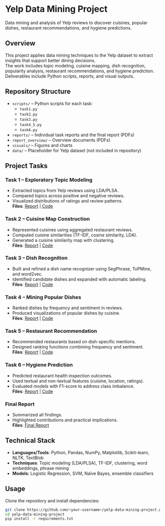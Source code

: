 # Yelp Data Mining Project

Data mining and analysis of Yelp reviews to discover cuisines, popular dishes, restaurant recommendations, and hygiene predictions.

## Overview
This project applies data mining techniques to the Yelp dataset to extract insights that support better dining decisions.  
The work includes topic modeling, cuisine mapping, dish recognition, popularity analysis, restaurant recommendations, and hygiene prediction.  
Deliverables include Python scripts, reports, and visual outputs.

## Repository Structure
- `scripts/` – Python scripts for each task:
  - `task1.py`
  - `task2.py`
  - `task3.py`
  - `task4_5.py`
  - `task6.py`
- `reports/` – Individual task reports and the final report (PDFs)
- `report_overview/` – Overview documents (PDFs)
- `visuals/` – Figures and charts
- `data/` – Placeholder for Yelp dataset (not included in repository)

## Project Tasks
### Task 1 – Exploratory Topic Modeling
- Extracted topics from Yelp reviews using LDA/PLSA.  
- Compared topics across positive and negative reviews.  
- Visualized distributions of ratings and review patterns.  
**Files**: [Report](reports/Task%201.pdf) | [Code](scripts/task1.py)

### Task 2 – Cuisine Map Construction
- Represented cuisines using aggregated restaurant reviews.  
- Computed cuisine similarities (TF-IDF, cosine similarity, LDA).  
- Generated a cuisine similarity map with clustering.  
**Files**: [Report](reports/Task%202.pdf) | [Code](scripts/task2.py)

### Task 3 – Dish Recognition
- Built and refined a dish name recognizer using SegPhrase, ToPMine, and word2vec.  
- Identified candidate dishes and expanded with automatic labeling.  
**Files**: [Report](reports/Task%203.pdf) | [Code](scripts/task3.py)

### Task 4 – Mining Popular Dishes
- Ranked dishes by frequency and sentiment in reviews.  
- Produced visualizations of popular dishes by cuisine.  
**Files**: [Report](reports/Task%204.pdf) | [Code](scripts/task4_5.py)

### Task 5 – Restaurant Recommendation
- Recommended restaurants based on dish-specific mentions.  
- Designed ranking functions combining frequency and sentiment.  
**Files**: [Report](reports/Task%205.pdf) | [Code](scripts/task4_5.py)

### Task 6 – Hygiene Prediction
- Predicted restaurant health inspection outcomes.  
- Used textual and non-textual features (cuisine, location, ratings).  
- Evaluated models with F1-score to address class imbalance.  
**Files**: [Report](reports/Task%206.pdf) | [Code](scripts/task6.py)

### Final Report
- Summarized all findings.  
- Highlighted contributions and practical implications.  
**Files**: [Final Report](reports/Final%20Report.pdf)

## Technical Stack
- **Languages/Tools**: Python, Pandas, NumPy, Matplotlib, Scikit-learn, NLTK, TextBlob  
- **Techniques**: Topic modeling (LDA/PLSA), TF-IDF, clustering, word embeddings, phrase mining  
- **Models**: Logistic Regression, SVM, Naïve Bayes, ensemble classifiers  

## Usage
Clone the repository and install dependencies:

```bash
git clone https://github.com/<your-username>/yelp-data-mining-project.git
cd yelp-data-mining-project
pip install -r requirements.txt

